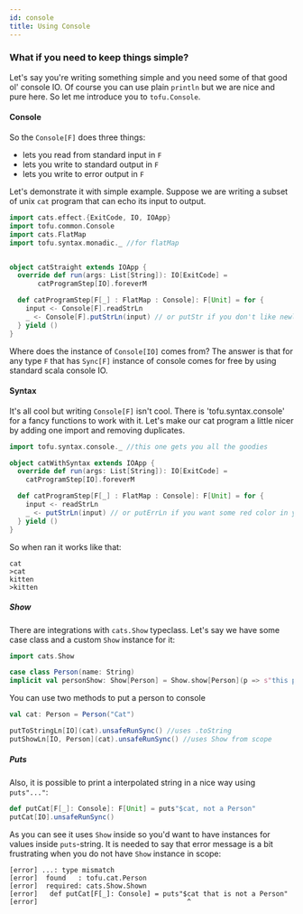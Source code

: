 ```yaml
---
id: console
title: Using Console
---
```


### What if you need to keep things simple?

Let's say you're writing something simple and you need some of that good ol' console IO. Of course you can use plain `println` but we are nice and pure here. So let me introduce you to `tofu.Console`.

#### Console

So the `Console[F]` does three things:

* lets you read from standard input in `F`
* lets you write to standard output in `F`
* lets you write to error output in `F`

Let's demonstrate it with simple example.
Suppose we are writing a subset of unix `cat` program that can echo its input to output.

```scala mdoc
import cats.effect.{ExitCode, IO, IOApp}
import tofu.common.Console
import cats.FlatMap
import tofu.syntax.monadic._ //for flatMap


object catStraight extends IOApp {
  override def run(args: List[String]): IO[ExitCode] = 
       catProgramStep[IO].foreverM

  def catProgramStep[F[_] : FlatMap : Console]: F[Unit] = for {
    input <- Console[F].readStrLn 
    _ <- Console[F].putStrLn(input) // or putStr if you don't like newlines
  } yield ()
}
```

Where does the instance of `Console[IO]` comes from? 
The answer is that for any type `F` that has `Sync[F]` instance of console comes for free by using standard scala console IO.

#### Syntax

It's all cool but writing `Console[F]` isn't cool. There is 'tofu.syntax.console' for a fancy functions to work with it.
Let's make our cat program a little nicer by adding one import and removing duplicates.

```scala mdoc
import tofu.syntax.console._ //this one gets you all the goodies

object catWithSyntax extends IOApp {
  override def run(args: List[String]): IO[ExitCode] =
    catProgramStep[IO].foreverM

  def catProgramStep[F[_] : FlatMap : Console]: F[Unit] = for {
    input <- readStrLn
    _ <- putStrLn(input) // or putErrLn if you want some red color in your life
  } yield ()
}
```

So when ran it works like that:

```
cat
>cat
kitten
>kitten
```

##### Show

There are integrations with `cats.Show` typeclass.
Let's say we have some case class and a custom `Show` instance for it:

```scala mdoc
import cats.Show

case class Person(name: String)
implicit val personShow: Show[Person] = Show.show[Person](p => s"this person has name ${p.name}")
```

You can use two methods to put a person to console

```scala mdoc
val cat: Person = Person("Cat")

putToStringLn[IO](cat).unsafeRunSync() //uses .toString 
putShowLn[IO, Person](cat).unsafeRunSync() //uses Show from scope
```

##### Puts

Also, it is possible to print a interpolated string in a nice way using `puts"..."`:
```scala mdoc
def putCat[F[_]: Console]: F[Unit] = puts"$cat, not a Person"
putCat[IO].unsafeRunSync()
```
As you can see it uses `Show` inside so you'd want to have instances for values inside `puts`-string.
It is needed to say that error message is a bit frustrating when you do not have `Show` instance in scope:
```sbtshell
[error] ...: type mismatch
[error]  found   : tofu.cat.Person
[error]  required: cats.Show.Shown
[error]   def putCat[F[_]: Console] = puts"$cat that is not a Person"
[error]                                     ^
``` 

